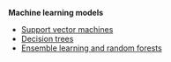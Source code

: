 __Machine learning models__

- [Support vector machines](./svm.ipynb)
- [Decision trees](./dt.ipynb)
- [Ensemble learning and random forests](./rf.ipynb)